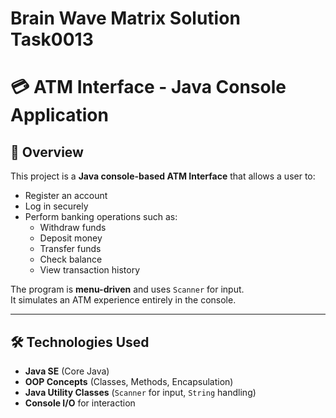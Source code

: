 # Brain Wave Matrix Solution Task0013



# 💳 ATM Interface - Java Console Application

## 📌 Overview
This project is a **Java console-based ATM Interface** that allows a user to:
- Register an account
- Log in securely
- Perform banking operations such as:
  - Withdraw funds
  - Deposit money
  - Transfer funds
  - Check balance
  - View transaction history

The program is **menu-driven** and uses `Scanner` for input.  
It simulates an ATM experience entirely in the console.

---

## 🛠 Technologies Used
- **Java SE** (Core Java)
- **OOP Concepts** (Classes, Methods, Encapsulation)
- **Java Utility Classes** (`Scanner` for input, `String` handling)
- **Console I/O** for interaction




